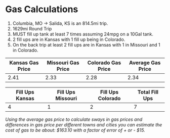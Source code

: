 # Gas Calculations

1. Columbia, MO -> Salida, KS is an 814.5mi trip. 
2. 1629mi Round Trip
3. MUST fill up tank at least 7 times assuming 24mpg on a 10Gal tank. 
4. 2 fill ups are in Kansas with 1 fill up being in Colorado. 
5. On the back trip at least 2 fill ups are in Kansas with 1 in Missouri and 1 in Colorado.

| Kansas Gas Price        | Missouri Gas Price         | Colorado Gas Price  | Average Gas Price  |
| --- |---|---|---|
| 2.41   | 2.33 | 2.28 | 2.34 |

| Fill Ups Kansas | Fill Ups Missouri | Fill Ups Colorado  | Total Fill Ups  |
| --- |---|---|---|
| 4 | 1 | 2 | 7 |

*Using the average gas price to calculate sways in gas prices and differences in gas price per different towns and cities 
you can estimate the cost of gas to be about: $163.10 with a factor of error of + or - $15.* 
